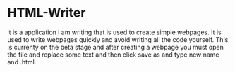 # HTML-Writer
it is a application i am writing that is used to create simple webpages. It is used to write webpages quickly and avoid writing all the code yourself. 
This is currenty on the beta stage and after creating a webpage you must open the file and replace some text and then click save as and type new name and .html.

